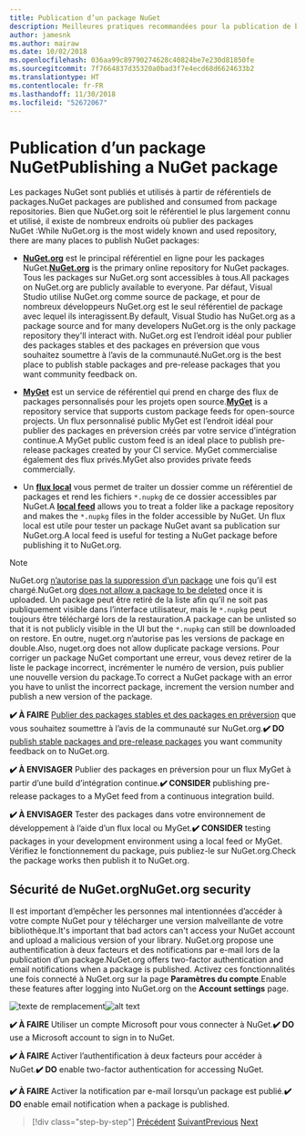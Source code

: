 ```yaml
---
title: Publication d’un package NuGet
description: Meilleures pratiques recommandées pour la publication de bibliothèques .NET dans NuGet.
author: jamesnk
ms.author: mairaw
ms.date: 10/02/2018
ms.openlocfilehash: 036aa99c89790274628c40824be7e230d81850fe
ms.sourcegitcommit: 7f7664837d35320a0bad3f7e4ecd68d6624633b2
ms.translationtype: HT
ms.contentlocale: fr-FR
ms.lasthandoff: 11/30/2018
ms.locfileid: "52672067"
---
```

# <a name="publishing-a-nuget-package"></a><span data-ttu-id="f207d-103">Publication d’un package NuGet</span><span class="sxs-lookup"><span data-stu-id="f207d-103">Publishing a NuGet package</span></span>

<span data-ttu-id="f207d-104">Les packages NuGet sont publiés et utilisés à partir de référentiels de packages.</span><span class="sxs-lookup"><span data-stu-id="f207d-104">NuGet packages are published and consumed from package repositories.</span></span> <span data-ttu-id="f207d-105">Bien que NuGet.org soit le référentiel le plus largement connu et utilisé, il existe de nombreux endroits où publier des packages NuGet :</span><span class="sxs-lookup"><span data-stu-id="f207d-105">While NuGet.org is the most widely known and used repository, there are many places to publish NuGet packages:</span></span>

* <span data-ttu-id="f207d-106">**[NuGet.org](https://www.nuget.org/)**  est le principal référentiel en ligne pour les packages NuGet.</span><span class="sxs-lookup"><span data-stu-id="f207d-106">**[NuGet.org](https://www.nuget.org/)** is the primary online repository for NuGet packages.</span></span> <span data-ttu-id="f207d-107">Tous les packages sur NuGet.org sont accessibles à tous.</span><span class="sxs-lookup"><span data-stu-id="f207d-107">All packages on NuGet.org are publicly available to everyone.</span></span> <span data-ttu-id="f207d-108">Par défaut, Visual Studio utilise NuGet.org comme source de package, et pour de nombreux développeurs NuGet.org est le seul référentiel de package avec lequel ils interagissent.</span><span class="sxs-lookup"><span data-stu-id="f207d-108">By default, Visual Studio has NuGet.org as a package source and for many developers NuGet.org is the only package repository they'll interact with.</span></span> <span data-ttu-id="f207d-109">NuGet.org est l’endroit idéal pour publier des packages stables et des packages en préversion que vous souhaitez soumettre à l’avis de la communauté.</span><span class="sxs-lookup"><span data-stu-id="f207d-109">NuGet.org is the best place to publish stable packages and pre-release packages that you want community feedback on.</span></span>

* <span data-ttu-id="f207d-110">**[MyGet](https://myget.org/)**  est un service de référentiel qui prend en charge des flux de packages personnalisés pour les projets open source.</span><span class="sxs-lookup"><span data-stu-id="f207d-110">**[MyGet](https://myget.org/)** is a repository service that supports custom package feeds for open-source projects.</span></span> <span data-ttu-id="f207d-111">Un flux personnalisé public MyGet est l’endroit idéal pour publier des packages en préversion créés par votre service d’intégration continue.</span><span class="sxs-lookup"><span data-stu-id="f207d-111">A MyGet public custom feed is an ideal place to publish pre-release packages created by your CI service.</span></span> <span data-ttu-id="f207d-112">MyGet commercialise également des flux privés.</span><span class="sxs-lookup"><span data-stu-id="f207d-112">MyGet also provides private feeds commercially.</span></span>

* <span data-ttu-id="f207d-113">Un **[flux local](/nuget/hosting-packages/local-feeds)** vous permet de traiter un dossier comme un référentiel de packages et rend les fichiers `*.nupkg` de ce dossier accessibles par NuGet.</span><span class="sxs-lookup"><span data-stu-id="f207d-113">A **[local feed](/nuget/hosting-packages/local-feeds)** allows you to treat a folder like a package repository and makes the `*.nupkg` files in the folder accessible by NuGet.</span></span> <span data-ttu-id="f207d-114">Un flux local est utile pour tester un package NuGet avant sa publication sur NuGet.org.</span><span class="sxs-lookup"><span data-stu-id="f207d-114">A local feed is useful for testing a NuGet package before publishing it to NuGet.org.</span></span>

> [!NOTE]
> <span data-ttu-id="f207d-115">NuGet.org [n’autorise pas la suppression d’un package](/nuget/policies/deleting-packages) une fois qu’il est chargé.</span><span class="sxs-lookup"><span data-stu-id="f207d-115">NuGet.org [does not allow a package to be deleted](/nuget/policies/deleting-packages) once it is uploaded.</span></span> <span data-ttu-id="f207d-116">Un package peut être retiré de la liste afin qu’il ne soit pas publiquement visible dans l’interface utilisateur, mais le `*.nupkg` peut toujours être téléchargé lors de la restauration.</span><span class="sxs-lookup"><span data-stu-id="f207d-116">A package can be unlisted so that it is not publicly visible in the UI but the `*.nupkg` can still be downloaded on restore.</span></span> <span data-ttu-id="f207d-117">En outre, nuget.org n’autorise pas les versions de package en double.</span><span class="sxs-lookup"><span data-stu-id="f207d-117">Also, nuget.org does not allow duplicate package versions.</span></span> <span data-ttu-id="f207d-118">Pour corriger un package NuGet comportant une erreur, vous devez retirer de la liste le package incorrect, incrémenter le numéro de version, puis publier une nouvelle version du package.</span><span class="sxs-lookup"><span data-stu-id="f207d-118">To correct a NuGet package with an error you have to unlist the incorrect package, increment the version number and publish a new version of the package.</span></span>

<span data-ttu-id="f207d-119">**✔️ À FAIRE** [Publier des packages stables et des packages en préversion](/nuget/create-packages/publish-a-package) que vous souhaitez soumettre à l’avis de la communauté sur NuGet.org.</span><span class="sxs-lookup"><span data-stu-id="f207d-119">**✔️ DO** [publish stable packages and pre-release packages](/nuget/create-packages/publish-a-package) you want community feedback on to NuGet.org.</span></span>

<span data-ttu-id="f207d-120">**✔️ À ENVISAGER** Publier des packages en préversion pour un flux MyGet à partir d’une build d’intégration continue.</span><span class="sxs-lookup"><span data-stu-id="f207d-120">**✔️ CONSIDER** publishing pre-release packages to a MyGet feed from a continuous integration build.</span></span>

<span data-ttu-id="f207d-121">**✔️ À ENVISAGER** Tester des packages dans votre environnement de développement à l’aide d’un flux local ou MyGet.</span><span class="sxs-lookup"><span data-stu-id="f207d-121">**✔️ CONSIDER** testing packages in your development environment using a local feed or MyGet.</span></span> <span data-ttu-id="f207d-122">Vérifiez le fonctionnement du package, puis publiez-le sur NuGet.org.</span><span class="sxs-lookup"><span data-stu-id="f207d-122">Check the package works then publish it to NuGet.org.</span></span>

## <a name="nugetorg-security"></a><span data-ttu-id="f207d-123">Sécurité de NuGet.org</span><span class="sxs-lookup"><span data-stu-id="f207d-123">NuGet.org security</span></span>

<span data-ttu-id="f207d-124">Il est important d’empêcher les personnes mal intentionnées d’accéder à votre compte NuGet pour y télécharger une version malveillante de votre bibliothèque.</span><span class="sxs-lookup"><span data-stu-id="f207d-124">It's important that bad actors can't access your NuGet account and upload a malicious version of your library.</span></span> <span data-ttu-id="f207d-125">NuGet.org propose une authentification à deux facteurs et des notifications par e-mail lors de la publication d’un package.</span><span class="sxs-lookup"><span data-stu-id="f207d-125">NuGet.org offers two-factor authentication and email notifications when a package is published.</span></span> <span data-ttu-id="f207d-126">Activez ces fonctionnalités une fois connecté à NuGet.org sur la page **Paramètres du compte**.</span><span class="sxs-lookup"><span data-stu-id="f207d-126">Enable these features after logging into NuGet.org on the **Account settings** page.</span></span>

<span data-ttu-id="f207d-127">![texte de remplacement](./media/publish-nuget-package/nuget-2fa.png "Sécurité du compte NuGet")</span><span class="sxs-lookup"><span data-stu-id="f207d-127">![alt text](./media/publish-nuget-package/nuget-2fa.png "NuGet Account Security")</span></span>

<span data-ttu-id="f207d-128">**✔️ À FAIRE** Utiliser un compte Microsoft pour vous connecter à NuGet.</span><span class="sxs-lookup"><span data-stu-id="f207d-128">**✔️ DO** use a Microsoft account to sign in to NuGet.</span></span>

<span data-ttu-id="f207d-129">**✔️ À FAIRE** Activer l’authentification à deux facteurs pour accéder à NuGet.</span><span class="sxs-lookup"><span data-stu-id="f207d-129">**✔️ DO** enable two-factor authentication for accessing NuGet.</span></span>

<span data-ttu-id="f207d-130">**✔️ À FAIRE** Activer la notification par e-mail lorsqu’un package est publié.</span><span class="sxs-lookup"><span data-stu-id="f207d-130">**✔️ DO** enable email notification when a package is published.</span></span>

>[!div class="step-by-step"]
><span data-ttu-id="f207d-131">[Précédent](sourcelink.md)
>[Suivant](versioning.md)</span><span class="sxs-lookup"><span data-stu-id="f207d-131">[Previous](sourcelink.md)
[Next](versioning.md)</span></span>